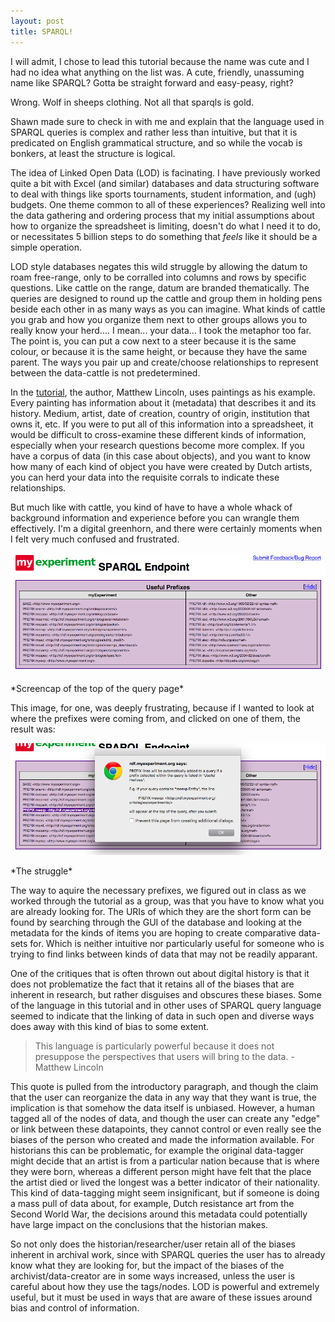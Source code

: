```yaml
---
layout: post
title: SPARQL!
---
```


I will admit, I chose to lead this tutorial because the name was cute and I had no idea what anything on the list was. A cute, friendly, unassuming name like SPARQL? Gotta be straight forward and easy-peasy, right?

Wrong. Wolf in sheeps clothing. Not all that sparqls is gold. 

Shawn made sure to check in with me and explain that the language used in SPARQL queries is complex and rather less than intuitive, but that it is predicated on English grammatical structure, and so while the vocab is bonkers, at least the structure is logical. 

The idea of Linked Open Data (LOD) is facinating. I have previously worked quite a bit with Excel (and similar) databases and data structuring software to deal with things like sports tournaments, student information, and (ugh) budgets. One theme common to all of these experiences? Realizing well into the data gathering and ordering process that my initial assumptions about how to organize the spreadsheet is limiting, doesn't do what I need it to do, or necessitates 5 billion steps to do something that *feels* like it should be a simple operation. 

LOD style databases negates this wild struggle by allowing the datum to roam free-range, only to be corralled into columns and rows by specific questions. Like cattle on the range, datum are branded thematically. The queries are designed to round up the cattle and group them in holding pens beside each other in as many ways as you can imagine. What kinds of cattle you grab and how you organize them next to other groups allows you to really know your herd.... I mean... your data... I took the metaphor too far. The point is, you can put a cow next to a steer because it is the same colour, or because it is the same height, or because they have the same parent. The ways you pair up and create/choose relationships to represent between the data-cattle is not predetermined. 

In the [tutorial](http://programminghistorian.org/lessons/graph-databases-and-SPARQL), the author, Matthew Lincoln, uses paintings as his example. Every painting has information about it (metadata) that describes it and its history. Medium, artist, date of creation, country of origin, institution that owns it, etc. If you were to put all of this information into a spreadsheet, it would be difficult to cross-examine these different kinds of information, especially when your research questions become more complex. If you have a corpus of data (in this case about objects), and you want to know how many of each kind of object you have were created by Dutch artists, you can herd your data into the requisite corrals to indicate these relationships. 

But much like with cattle, you kind of have to have a whole whack of background information and experience before you can wrangle them effectively. I'm a digital greenhorn, and there were certainly moments when I felt very much confused and frustrated. 

![prefixes](/images/prefixes.png)
<div class="align-center">*Screencap of the top of the query page*</div>

This image, for one, was deeply frustrating, because if I wanted to look at where the prefixes were coming from, and clicked on one of them, the result was: 

![deadend](/images/butwhatsaprefix.png)
<div class="align-center">*The struggle*</div>

The way to aquire the necessary prefixes, we figured out in class as we worked through the tutorial as a group, was that you have to know what you are already looking for. The URIs of which they are the short form can be found by searching through the GUI of the database and looking at the metadata for the kinds of items you are hoping to create comparative data-sets for. Which is neither intuitive nor particularly useful for someone who is trying to find links between kinds of data that  may not be readily apparant. 

One of the critiques that is often thrown out about digital history is that it does not problematize the fact that it retains all of the biases that are inherent in research, but rather disguises and obscures these biases. Some of the language in this tutorial and in other uses of SPARQL query language seemed to indicate that the linking of data in such open and diverse ways does away with this kind of bias to some extent. 

>This language is particularly powerful because it does not presuppose the perspectives that users will bring to the data. -Matthew Lincoln

This quote is pulled from the introductory paragraph, and though the claim that the user can reorganize the data in any way that they want is true, the implication is that somehow the data itself is unbiased. However, a human tagged all of the nodes of data, and though the user can create any "edge" or link between these datapoints, they cannot control or even really see the biases of the person who created and made the information available. For historians this can be problematic, for example the original data-tagger might decide that an artist is from a particular nation because that is where they were born, whereas a different person might have felt that the place the artist died or lived the longest was a better indicator of their nationality. This kind of data-tagging might seem insignificant, but if someone is doing a mass pull of data about, for example, Dutch resistance art from the Second World War, the decisions around this metadata could potentially have large impact on the conclusions that the historian makes.   

So not only does the historian/researcher/user retain all of the biases inherent in archival work, since with SPARQL queries the user has to already know what they are looking for, but the impact of the biases of the archivist/data-creator are in some ways increased, unless the user is careful about how they use the tags/nodes. LOD is powerful and extremely useful, but it must be used in ways that are aware of these issues around bias and control of information. 
